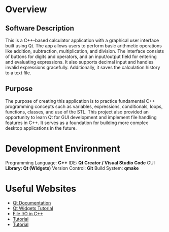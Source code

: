 # Overview

## Software Description

This is a C++-based calculator application with a graphical user interface built using Qt. The app allows users to perform basic arithmetic operations like addition, subtraction, multiplication, and division. The interface consists of buttons for digits and operators, and an input/output field for entering and evaluating expressions. It also supports decimal input and handles invalid expressions gracefully. Additionally, it saves the calculation history to a text file.

## Purpose

The purpose of creating this application is to practice fundamental C++ programming concepts such as variables, expressions, conditionals, loops, functions, classes, and use of the STL. This project also provided an opportunity to learn Qt for GUI development and implement file handling features in C++. It serves as a foundation for building more complex desktop applications in the future.


# Development Environment

Programming Language: **C++**
IDE: **Qt Creator / Visual Studio Code**
GUI **Library: Qt (Widgets)**
Version Control: **Git**
Build System: **qmake**

# Useful Websites

- [Qt Documentation](https://doc.qt.io/)
- [Qt Widgets Tutorial](https://www.udemy.com/course/qt6-c-gui-widgets-tutorial-for-beginners/)
- [File I/O in C++](https://cplusplus.com/doc/tutorial/files/)
- [Tutorial](https://www.youtube.com/watch?v=jkS4Vx85I-A)
- [Tutorial]([https://www.youtube.com/watch?v=jkS4Vx85I-A](https://www.google.com/search?q=c%2B%2B+Basic+Calculator+with+GUI%3A&oq=c%2B%2B+Basic+Calculator+with+GUI%3A&gs_lcrp=EgZjaHJvbWUyBggAEEUYOTIHCAEQIRigATIHCAIQIRigATIHCAMQIRigATIHCAQQIRiPAjIHCAUQIRiPAtIBCDkxMDNqMGo3qAIAsAIA&sourceid=chrome&ie=UTF-8#fpstate=ive&vld=cid:19509b10,vid:HgIYY-1yJp8,st:0))
